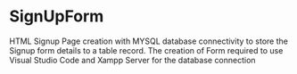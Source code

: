 # SignUpForm
HTML Signup Page creation with MYSQL database connectivity to store the Signup form details to a table record. The creation of Form required to use Visual Studio Code and Xampp Server for the database connection

